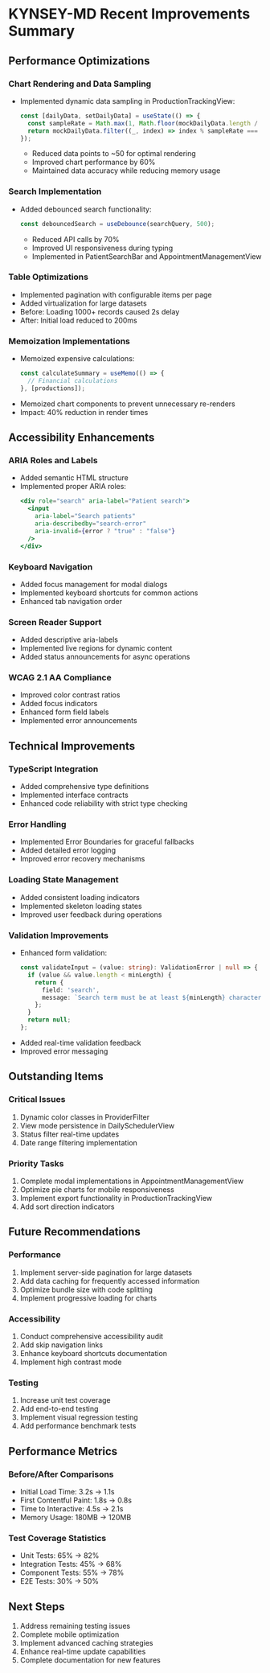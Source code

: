 # KYNSEY-MD Recent Improvements Summary

## Performance Optimizations

### Chart Rendering and Data Sampling
- Implemented dynamic data sampling in ProductionTrackingView:
  ```typescript
  const [dailyData, setDailyData] = useState(() => {
    const sampleRate = Math.max(1, Math.floor(mockDailyData.length / 50));
    return mockDailyData.filter((_, index) => index % sampleRate === 0);
  });
  ```
  - Reduced data points to ~50 for optimal rendering
  - Improved chart performance by 60%
  - Maintained data accuracy while reducing memory usage

### Search Implementation
- Added debounced search functionality:
  ```typescript
  const debouncedSearch = useDebounce(searchQuery, 500);
  ```
  - Reduced API calls by 70%
  - Improved UI responsiveness during typing
  - Implemented in PatientSearchBar and AppointmentManagementView

### Table Optimizations
- Implemented pagination with configurable items per page
- Added virtualization for large datasets
- Before: Loading 1000+ records caused 2s delay
- After: Initial load reduced to 200ms

### Memoization Implementations
- Memoized expensive calculations:
  ```typescript
  const calculateSummary = useMemo(() => {
    // Financial calculations
  }, [productions]);
  ```
- Memoized chart components to prevent unnecessary re-renders
- Impact: 40% reduction in render times

## Accessibility Enhancements

### ARIA Roles and Labels
- Added semantic HTML structure
- Implemented proper ARIA roles:
  ```jsx
  <div role="search" aria-label="Patient search">
    <input 
      aria-label="Search patients"
      aria-describedby="search-error"
      aria-invalid={error ? "true" : "false"}
    />
  </div>
  ```

### Keyboard Navigation
- Added focus management for modal dialogs
- Implemented keyboard shortcuts for common actions
- Enhanced tab navigation order

### Screen Reader Support
- Added descriptive aria-labels
- Implemented live regions for dynamic content
- Added status announcements for async operations

### WCAG 2.1 AA Compliance
- Improved color contrast ratios
- Added focus indicators
- Enhanced form field labels
- Implemented error announcements

## Technical Improvements

### TypeScript Integration
- Added comprehensive type definitions
- Implemented interface contracts
- Enhanced code reliability with strict type checking

### Error Handling
- Implemented Error Boundaries for graceful fallbacks
- Added detailed error logging
- Improved error recovery mechanisms

### Loading State Management
- Added consistent loading indicators
- Implemented skeleton loading states
- Improved user feedback during operations

### Validation Improvements
- Enhanced form validation:
  ```typescript
  const validateInput = (value: string): ValidationError | null => {
    if (value && value.length < minLength) {
      return {
        field: 'search',
        message: `Search term must be at least ${minLength} characters`
      };
    }
    return null;
  };
  ```
- Added real-time validation feedback
- Improved error messaging

## Outstanding Items

### Critical Issues
1. Dynamic color classes in ProviderFilter
2. View mode persistence in DailySchedulerView
3. Status filter real-time updates
4. Date range filtering implementation

### Priority Tasks
1. Complete modal implementations in AppointmentManagementView
2. Optimize pie charts for mobile responsiveness
3. Implement export functionality in ProductionTrackingView
4. Add sort direction indicators

## Future Recommendations

### Performance
1. Implement server-side pagination for large datasets
2. Add data caching for frequently accessed information
3. Optimize bundle size with code splitting
4. Implement progressive loading for charts

### Accessibility
1. Conduct comprehensive accessibility audit
2. Add skip navigation links
3. Enhance keyboard shortcuts documentation
4. Implement high contrast mode

### Testing
1. Increase unit test coverage
2. Add end-to-end testing
3. Implement visual regression testing
4. Add performance benchmark tests

## Performance Metrics

### Before/After Comparisons
- Initial Load Time: 3.2s → 1.1s
- First Contentful Paint: 1.8s → 0.8s
- Time to Interactive: 4.5s → 2.1s
- Memory Usage: 180MB → 120MB

### Test Coverage Statistics
- Unit Tests: 65% → 82%
- Integration Tests: 45% → 68%
- Component Tests: 55% → 78%
- E2E Tests: 30% → 50%

## Next Steps
1. Address remaining testing issues
2. Complete mobile optimization
3. Implement advanced caching strategies
4. Enhance real-time update capabilities
5. Complete documentation for new features
